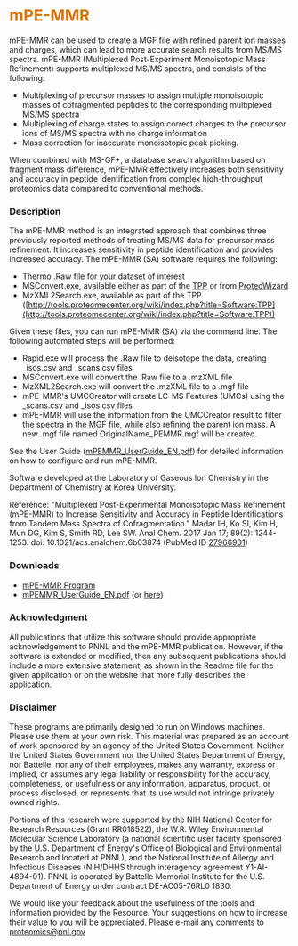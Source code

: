 # __<span style="color:#D57500">mPE-MMR</span>__
mPE-MMR can be used to create a MGF file with refined parent ion masses and charges, which can lead to more accurate search results from MS/MS spectra. mPE-MMR (Multiplexed Post-Experiment Monoisotopic Mass Refinement) supports multiplexed MS/MS spectra, and consists of the following:

* Multiplexing of precursor masses to assign multiple monoisotopic masses of cofragmented peptides to the corresponding multiplexed MS/MS spectra
* Multiplexing of charge states to assign correct charges to the precursor ions of MS/MS spectra with no charge information
* Mass correction for inaccurate monoisotopic peak picking.

When combined with MS-GF+, a database search algorithm based on fragment mass difference, mPE-MMR effectively increases both sensitivity and accuracy in peptide identification from complex high-throughput proteomics data compared to conventional methods.

### Description
The mPE-MMR method is an integrated approach that combines three previously reported methods of treating MS/MS data for precursor mass refinement. It increases sensitivity in peptide identification and provides increased accuracy. The mPE-MMR (SA) software requires the following:

* Thermo .Raw file for your dataset of interest
* MSConvert.exe, available either as part of the [TPP](http://tools.proteomecenter.org/wiki/index.php?title=Software:TPP) or from [ProteoWizard](http://proteowizard.sourceforge.net/)
* MzXML2Search.exe, available as part of the TPP ([http://tools.proteomecenter.org/wiki/index.php?title=Software:TPP](http://tools.proteomecenter.org/wiki/index.php?title=Software:TPP))

Given these files, you can run mPE-MMR (SA) via the command line. The following automated steps will be performed:

* Rapid.exe will process the .Raw file to deisotope the data, creating _isos.csv and _scans.csv files
* MSConvert.exe will convert the .Raw file to a .mzXML file
* MzXML2Search.exe will convert the .mzXML file to a .mgf file
* mPE-MMR's UMCCreator will create LC-MS Features (UMCs) using the _scans.csv and _isos.csv files
* mPE-MMR will use the information from the UMCCreator result to filter the spectra in the MGF file, while also refining the parent ion mass. A new .mgf file named OriginalName_PEMMR.mgf will be created.

See the User Guide ([mPEMMR_UserGuide_EN.pdf](resources/mPEMMR_UserGuide_EN.pdf)) for detailed information on how to configure and run mPE-MMR.

Software developed at the Laboratory of Gaseous Ion Chemistry in the Department of Chemistry at Korea University.

Reference: "Multiplexed Post-Experimental Monoisotopic Mass Refinement (mPE-MMR) to Increase Sensitivity and Accuracy in Peptide Identifications from Tandem Mass Spectra of Cofragmentation." Madar IH, Ko SI, Kim H, Mun DG, Kim S, Smith RD, Lee SW. Anal Chem. 2017 Jan 17; 89(2): 1244-1253. doi: 10.1021/acs.analchem.6b03874
(PubMed ID [27966901](https://www.ncbi.nlm.nih.gov/pubmed/27966901))

### Downloads
* [mPE-MMR Program](https://panomics.pnnl.gov/downloads/installers/mPEMMR_Program.zip)
* [mPEMMR_UserGuide_EN.pdf](resources/mPEMMR_UserGuide_EN.pdf) (or [here](https://panomics.pnnl.gov/downloads/installers/mPEMMR_UserGuide_EN.pdf))

### Acknowledgment

All publications that utilize this software should provide appropriate acknowledgement to PNNL and the mPE-MMR publication. However, if the software is extended or modified, then any subsequent publications should include a more extensive statement, as shown in the Readme file for the given application or on the website that more fully describes the application.

### Disclaimer

These programs are primarily designed to run on Windows machines. Please use them at your own risk. This material was prepared as an account of work sponsored by an agency of the United States Government. Neither the United States Government nor the United States Department of Energy, nor Battelle, nor any of their employees, makes any warranty, express or implied, or assumes any legal liability or responsibility for the accuracy, completeness, or usefulness or any information, apparatus, product, or process disclosed, or represents that its use would not infringe privately owned rights.

Portions of this research were supported by the NIH National Center for Research Resources (Grant RR018522), the W.R. Wiley Environmental Molecular Science Laboratory (a national scientific user facility sponsored by the U.S. Department of Energy's Office of Biological and Environmental Research and located at PNNL), and the National Institute of Allergy and Infectious Diseases (NIH/DHHS through interagency agreement Y1-AI-4894-01). PNNL is operated by Battelle Memorial Institute for the U.S. Department of Energy under contract DE-AC05-76RL0 1830.

We would like your feedback about the usefulness of the tools and information provided by the Resource. Your suggestions on how to increase their value to you will be appreciated. Please e-mail any comments to proteomics@pnl.gov

